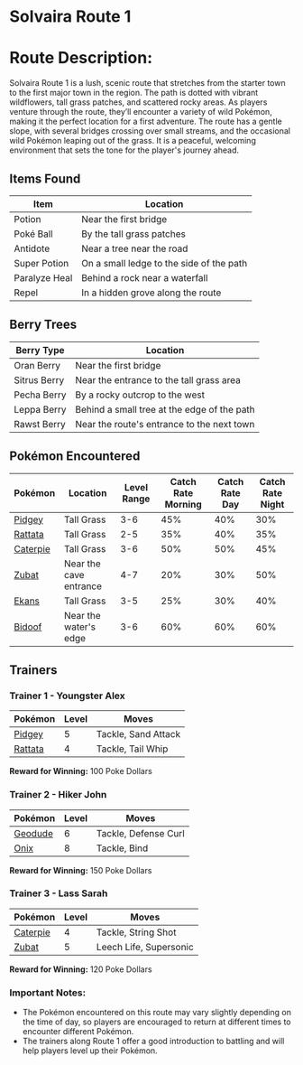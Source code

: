 # **Solvaira Route 1**

# **Route Description:** 

Solvaira Route 1 is a lush, scenic route that stretches from the starter town to the first major town in the region. The path is dotted with vibrant wildflowers, tall grass patches, and scattered rocky areas. As players venture through the route, they’ll encounter a variety of wild Pokémon, making it the perfect location for a first adventure. The route has a gentle slope, with several bridges crossing over small streams, and the occasional wild Pokémon leaping out of the grass. It is a peaceful, welcoming environment that sets the tone for the player's journey ahead.



## **Items Found**  

| Item                 | Location         |
|----------------------|------------------|
| Potion               | Near the first bridge |
| Poké Ball            | By the tall grass patches |
| Antidote             | Near a tree near the road |
| Super Potion         | On a small ledge to the side of the path |
| Paralyze Heal        | Behind a rock near a waterfall |
| Repel                | In a hidden grove along the route |



## **Berry Trees**  

| Berry Type           | Location          |
|----------------------|-------------------|
| Oran Berry           | Near the first bridge |
| Sitrus Berry         | Near the entrance to the tall grass area |
| Pecha Berry          | By a rocky outcrop to the west |
| Leppa Berry          | Behind a small tree at the edge of the path |
| Rawst Berry          | Near the route's entrance to the next town |



## **Pokémon Encountered**  

| Pokémon             | Location           | Level Range | Catch Rate Morning | Catch Rate Day | Catch Rate Night |
|---------------------|--------------------|-------------|---------------------|-----------------|------------------|
| [Pidgey](https://bulbapedia.bulbagarden.net/wiki/Pidgey) | Tall Grass         | 3-6         | 45%                 | 40%             | 30%              |
| [Rattata](https://bulbapedia.bulbagarden.net/wiki/Rattata) | Tall Grass         | 2-5         | 35%                 | 40%             | 35%              |
| [Caterpie](https://bulbapedia.bulbagarden.net/wiki/Caterpie) | Tall Grass         | 3-6         | 50%                 | 50%             | 45%              |
| [Zubat](https://bulbapedia.bulbagarden.net/wiki/Zubat) | Near the cave entrance | 4-7         | 20%                 | 30%             | 50%              |
| [Ekans](https://bulbapedia.bulbagarden.net/wiki/Ekans) | Tall Grass         | 3-5         | 25%                 | 30%             | 40%              |
| [Bidoof](https://bulbapedia.bulbagarden.net/wiki/Bidoof) | Near the water's edge | 3-6         | 60%                 | 60%             | 60%              |



## **Trainers**  

### **Trainer 1 - Youngster Alex**  
| Pokémon               | Level  | Moves                             |  
|-----------------------|--------|-----------------------------------|  
| [Pidgey](https://bulbapedia.bulbagarden.net/wiki/Pidgey)  | 5      | Tackle, Sand Attack              |  
| [Rattata](https://bulbapedia.bulbagarden.net/wiki/Rattata) | 4      | Tackle, Tail Whip                |  

**Reward for Winning:** 100 Poke Dollars



### **Trainer 2 - Hiker John**  
| Pokémon               | Level  | Moves                             |  
|-----------------------|--------|-----------------------------------|  
| [Geodude](https://bulbapedia.bulbagarden.net/wiki/Geodude) | 6      | Tackle, Defense Curl             |  
| [Onix](https://bulbapedia.bulbagarden.net/wiki/Onix)       | 8      | Tackle, Bind                     |  

**Reward for Winning:** 150 Poke Dollars  



### **Trainer 3 - Lass Sarah**  
| Pokémon               | Level  | Moves                             |  
|-----------------------|--------|-----------------------------------|  
| [Caterpie](https://bulbapedia.bulbagarden.net/wiki/Caterpie) | 4      | Tackle, String Shot              |  
| [Zubat](https://bulbapedia.bulbagarden.net/wiki/Zubat)     | 5      | Leech Life, Supersonic           |  

**Reward for Winning:** 120 Poke Dollars  



### **Important Notes:**  

- The Pokémon encountered on this route may vary slightly depending on the time of day, so players are encouraged to return at different times to encounter different Pokémon.  
- The trainers along Route 1 offer a good introduction to battling and will help players level up their Pokémon.
